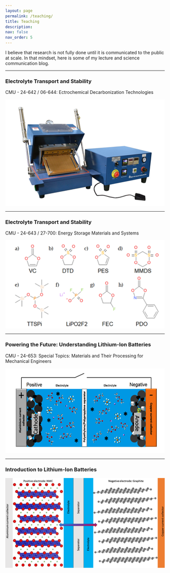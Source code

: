 ```yaml
---
layout: page
permalink: /teaching/
title: Teaching
description:
nav: false
nav_order: 5
---
```


I believe that research is not fully done until it is communicated to the public at scale. In that mindset, here is some of my lecture and science communication blog.

---

### Electrolyte Transport and Stability
CMU - 24-642 / 06-644: Ectrochemical Decarbonization Technologies

<a href="https://robygauthier.github.io/assets/pdf/Electrochemical Decarbonization Technologies.pdf">
  <img src="https://raw.githubusercontent.com/robygauthier/robygauthier.github.io/master/assets/img/sealer.jpeg" width="600" />
</a>

---

### Electrolyte Transport and Stability
CMU - 24-643 / 27-700: Energy Storage Materials and Systems

<a href="https://robygauthier.github.io/assets/pdf/Electrolyte-class.pdf">
  <img src="https://raw.githubusercontent.com/robygauthier/robygauthier.github.io/master/assets/img/known_additives.png" width="600" />
</a>

---

### Powering the Future: Understanding Lithium-Ion Batteries
CMU - 24-653: Special Topics: Materials and Their Processing for Mechanical Engineers

<a href="https://robygauthier.github.io/assets/pdf/Battery-class.pdf">
  <img src="https://raw.githubusercontent.com/robygauthier/robygauthier.github.io/master/assets/img/powering_the_future.png" width="600" /> 
</a>

---

### Introduction to Lithium-Ion Batteries

<a href="https://shagunsworld.notion.site/Introduction-to-Lithium-Ion-Batteries-94bdc6bbc05b4df899780d4c4683540c">
  <img src="https://raw.githubusercontent.com/robygauthier/robygauthier.github.io/master/assets/img/li-ion_battery.png" width="600" />
</a>
